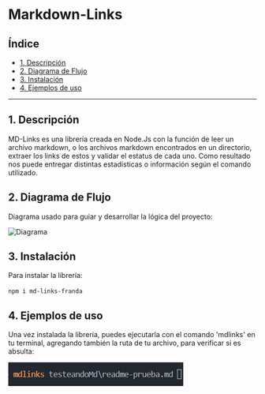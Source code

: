# Markdown-Links

## Índice

- [1. Descripción](#1-descripción)
- [2. Diagrama de Flujo](#2-diagrama-de-flujo)
- [3. Instalación](#3-instalación)
- [4. Ejemplos de uso](#4-ejemplos-de-uso)

---

## 1. Descripción

MD-Links es una librería creada en Node.Js con la función de leer un archivo markdown, o los archivos markdown encontrados en un directorio, extraer los links de estos y validar el estatus de cada uno. Como resultado nos puede entregar distintas estadísticas o información según el comando utilizado.

## 2. Diagrama de Flujo

Diagrama usado para guiar y desarrollar la lógica del proyecto:

![Diagrama](./Diagrama-final-final-ahora-sí.png)

## 3. Instalación

Para instalar la librería:

`npm i md-links-franda`

## 4. Ejemplos de uso

Una vez instalada la librería, puedes ejecutarla con el comando 'mdlinks' en tu terminal, agregando también la ruta de tu archivo, para verificar si es absulta:

![example1](./ruta-absoluta.png)
